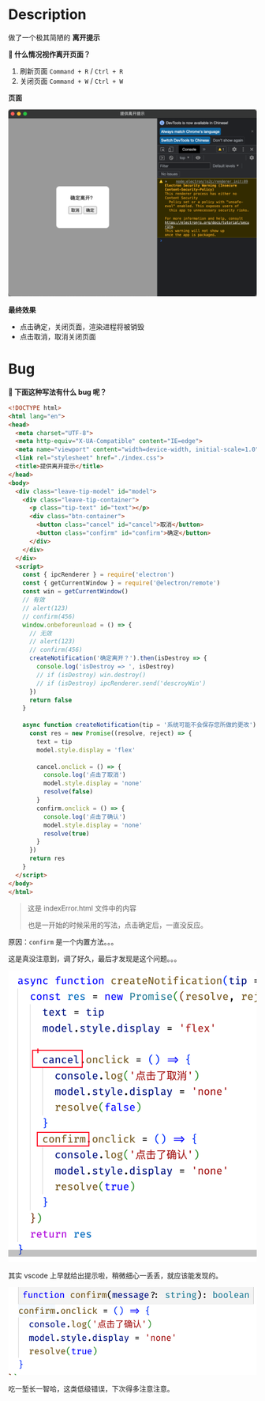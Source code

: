# Description

做了一个极其简陋的 **离开提示**

**🤔 什么情况视作离开页面？**

1. 刷新页面 `Command + R` / `Ctrl + R`
2. 关闭页面 `Command + W` / `Ctrl + W`

**页面**

![](https://raw.githubusercontent.com/123taojiale/dahuyou_picture/main/blogs/202208302053051.png)

**最终效果**

- 点击确定，关闭页面，渲染进程将被销毁
- 点击取消，取消关闭页面

# Bug

**🤔 下面这种写法有什么 bug 呢？**

```html
<!DOCTYPE html>
<html lang="en">
<head>
  <meta charset="UTF-8">
  <meta http-equiv="X-UA-Compatible" content="IE=edge">
  <meta name="viewport" content="width=device-width, initial-scale=1.0">
  <link rel="stylesheet" href="./index.css">
  <title>提供离开提示</title>
</head>
<body>
  <div class="leave-tip-model" id="model">
    <div class="leave-tip-container">
      <p class="tip-text" id="text"></p>
      <div class="btn-container">
        <button class="cancel" id="cancel">取消</button>
        <button class="confirm" id="confirm">确定</button>
      </div>
    </div>
  </div>
  <script>
    const { ipcRenderer } = require('electron')
    const { getCurrentWindow } = require('@electron/remote')
    const win = getCurrentWindow()
    // 有效
    // alert(123)
    // confirm(456)
    window.onbeforeunload = () => {
      // 无效
      // alert(123)
      // confirm(456)
      createNotification('确定离开？').then(isDestroy => {
        console.log('isDestroy => ', isDestroy)
        // if (isDestroy) win.destroy()
        // if (isDestroy) ipcRenderer.send('descroyWin')
      })
      return false
    }

    async function createNotification(tip = '系统可能不会保存您所做的更改') {
      const res = new Promise((resolve, reject) => {
        text = tip
        model.style.display = 'flex'

        cancel.onclick = () => {
          console.log('点击了取消')
          model.style.display = 'none'
          resolve(false)
        }
        confirm.onclick = () => {
          console.log('点击了确认')
          model.style.display = 'none'
          resolve(true)
        }
      })
      return res
    }
  </script>
</body>
</html>
```

> 这是 indexError.html 文件中的内容
>
> 也是一开始的时候采用的写法，点击确定后，一直没反应。

原因：`confirm` 是一个内置方法。。。

这是真没注意到，调了好久，最后才发现是这个问题。。。

![](https://raw.githubusercontent.com/123taojiale/dahuyou_picture/main/blogs/202208302058610.png)

其实 vscode 上早就给出提示啦，稍微细心一丢丢，就应该能发现的。

![](https://raw.githubusercontent.com/123taojiale/dahuyou_picture/main/blogs/202208302058142.png)

吃一堑长一智哈，这类低级错误，下次得多注意注意。